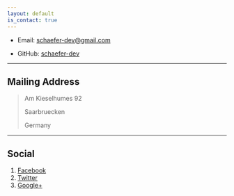 ```yaml
---
layout: default
is_contact: true
---
```


* Email: [schaefer-dev@gmail.com](mailto:schaefer-dev@gmail.com)

* GitHub: [schaefer-dev](https://github.com/schaefer-dev)

---

## Mailing Address

> Am Kieselhumes 92
>
> Saarbruecken
>
> Germany

---

## Social

1. [Facebook](#)
2. [Twitter](#)
3. [Google+](#)
